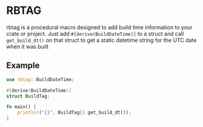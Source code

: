 # RBTAG
rbtag is a procedural macro designed to add build time information to your crate or project. Just add `#[derive(BuildDateTime)]` to a struct and call `get_build_dt()` on that struct to get a static datetime string for the UTC date when it was built

## Example
```rust
use rbtag::BuildDateTime;

#[derive(BuildDateTime)]
struct BuildTag;

fn main() {
    println!("{}", BuildTag{}.get_build_dt());
}

```